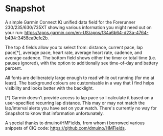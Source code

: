 # Snapshot
A simple Garmin Connect IQ unified data field for the Forerunner 230/235/630/735XT showing various information you might need out on your run: https://apps.garmin.com/en-US/apps/f34a6b64-d23a-4764-b494-3458ca9efe2b.

The top 4 fields allow you to select from: distance, current pace, lap pace[*], average pace, heart rate, average heart rate, cadence, and average cadence. The bottom field shows either the timer or total time (i.e. pauses ignored), with the option to additionally see time-of-day and battery percent.

All fonts are deliberately large enough to read while out running (for me at least). The background colours are customisable in a way that I find helps visibility and looks better with the backlight.

[*] Garmin doesn't provide access to lap pace so I calculate it based on a user-specified recurring lap distance. This may or may not match the lap/interval alerts you have set on your watch. There's currently no way for Snapshot to know that information unfortunately.

A special thanks to dmuino/HMFields, from whom i borrowed various snippets of CIQ code: https://github.com/dmuino/HMFields.
